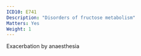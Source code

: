 ```yaml
---
ICD10: E741
Description: "Disorders of fructose metabolism"
Matters: Yes
Weight: 1
---
```

Exacerbation by anaesthesia
